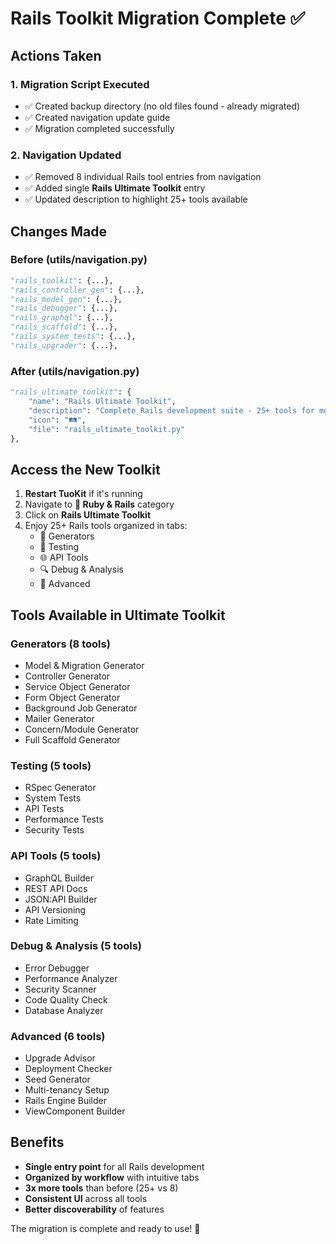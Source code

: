 # Rails Toolkit Migration Complete ✅

## Actions Taken

### 1. Migration Script Executed
- ✅ Created backup directory (no old files found - already migrated)
- ✅ Created navigation update guide
- ✅ Migration completed successfully

### 2. Navigation Updated
- ✅ Removed 8 individual Rails tool entries from navigation
- ✅ Added single **Rails Ultimate Toolkit** entry
- ✅ Updated description to highlight 25+ tools available

## Changes Made

### Before (utils/navigation.py)
```python
"rails_toolkit": {...},
"rails_controller_gen": {...},
"rails_model_gen": {...},
"rails_debugger": {...},
"rails_graphql": {...},
"rails_scaffold": {...},
"rails_system_tests": {...},
"rails_upgrader": {...},
```

### After (utils/navigation.py)
```python
"rails_ultimate_toolkit": {
    "name": "Rails Ultimate Toolkit",
    "description": "Complete Rails development suite - 25+ tools for models, controllers, APIs, testing, and more",
    "icon": "🛤️",
    "file": "rails_ultimate_toolkit.py"
},
```

## Access the New Toolkit

1. **Restart TuoKit** if it's running
2. Navigate to **💎 Ruby & Rails** category
3. Click on **Rails Ultimate Toolkit**
4. Enjoy 25+ Rails tools organized in tabs:
   - 🔨 Generators
   - 🧪 Testing
   - 🌐 API Tools
   - 🔍 Debug & Analysis
   - 🚀 Advanced

## Tools Available in Ultimate Toolkit

### Generators (8 tools)
- Model & Migration Generator
- Controller Generator
- Service Object Generator
- Form Object Generator
- Background Job Generator
- Mailer Generator
- Concern/Module Generator
- Full Scaffold Generator

### Testing (5 tools)
- RSpec Generator
- System Tests
- API Tests
- Performance Tests
- Security Tests

### API Tools (5 tools)
- GraphQL Builder
- REST API Docs
- JSON:API Builder
- API Versioning
- Rate Limiting

### Debug & Analysis (5 tools)
- Error Debugger
- Performance Analyzer
- Security Scanner
- Code Quality Check
- Database Analyzer

### Advanced (6 tools)
- Upgrade Advisor
- Deployment Checker
- Seed Generator
- Multi-tenancy Setup
- Rails Engine Builder
- ViewComponent Builder

## Benefits
- **Single entry point** for all Rails development
- **Organized by workflow** with intuitive tabs
- **3x more tools** than before (25+ vs 8)
- **Consistent UI** across all tools
- **Better discoverability** of features

The migration is complete and ready to use! 🎉
